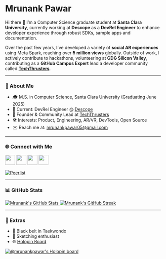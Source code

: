 # Mrunank Pawar

Hi there 👋 I’m a Computer Science graduate student at **Santa Clara University**, currently working at **Descope** as a **DevRel Engineer** to enhance developer experience through robust SDKs, sample apps and documentation.

Over the past few years, I’ve developed a variety of **social AR experiences** using Meta Spark, reaching over **5 million views** globally. Outside of work, I actively contribute to hackathons, volunteering at **GDG Silicon Valley**, contributing as a **GitHub Campus Expert** lead a developer community called **[TechThrusters](http://techthrusters.org)**.

---

### 📍 About Me

- 🎓 M.S. in Computer Science, Santa Clara University (Graduating June 2025)  
- 💼 Current: DevRel Engineer @ [Descope](https://descope.com)  
- 🚀 Founder & Community Lead at [TechThrusters](http://techthrusters.org)  
- 🛠️ Interests: Product, Engineering, AR/VR, DevTools, Open Source  
- ✉️ Reach me at: [mrunankpawar05@gmail.com](mailto:mrunankpawar05@gmail.com)

---

### 🌐 Connect with Me

<p align="left">
  <a href="https://github.com/mrunankpawar"><img src="https://raw.githubusercontent.com/danielcranney/readme-generator/main/public/icons/socials/github.svg" width="32" height="32" /></a>
  <a href="https://www.linkedin.com/in/mrunankpawar"><img src="https://raw.githubusercontent.com/danielcranney/readme-generator/main/public/icons/socials/linkedin.svg" width="32" height="32" /></a>
  <a href="https://www.instagram.com/mrunank_pawar"><img src="https://raw.githubusercontent.com/danielcranney/readme-generator/main/public/icons/socials/instagram.svg" width="32" height="32" /></a>
  <a href="https://twitter.com/MrunankPawar"><img src="https://raw.githubusercontent.com/danielcranney/readme-generator/main/public/icons/socials/twitter.svg" width="32" height="32" /></a>
</p>

[![Peerlist](https://github-readme-badge.peerlist.io/api/mrunank)](https://peerlist.io/mrunank)

---

### 📊 GitHub Stats

<a href="https://github.com/mrunankpawar">
  <img src="https://github-readme-stats.vercel.app/api?username=mrunankpawar&show_icons=true&count_private=true&theme=github_dark&hide_border=true" alt="Mrunank's GitHub Stats" />
</a>

<a href="https://github.com/mrunankpawar">
  <img src="https://github-readme-streak-stats.herokuapp.com/?user=mrunankpawar&theme=github-dark&hide_border=true" alt="Mrunank's GitHub Streak" />
</a>

---

### 🏅 Extras

- 🥋 Black belt in Taekwondo  
- 🎨 Sketching enthusiast  
- 🌐 [Holopin Board](https://holopin.io/@mrunankpawar)

[![@mrunankpawar's Holopin board](https://holopin.me/mrunankpawar)](https://holopin.io/@mrunankpawar)
